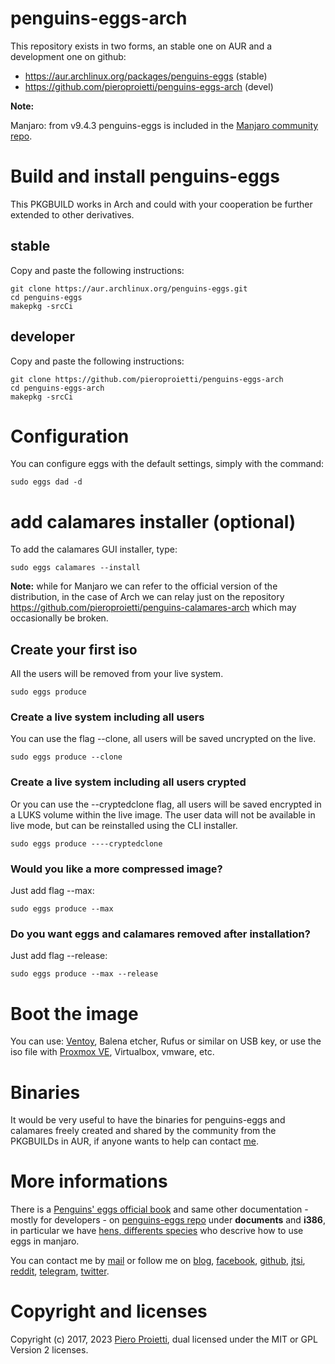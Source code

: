 # penguins-eggs-arch

This repository exists in two forms, an stable one on AUR and a development one on github:

* https://aur.archlinux.org/packages/penguins-eggs (stable)
* https://github.com/pieroproietti/penguins-eggs-arch (devel)

**Note:** 

Manjaro: from v9.4.3 penguins-eggs is included in the [Manjaro community repo](https://gitlab.manjaro.org/packages/community/penguins-eggs).

# Build and install penguins-eggs
This PKGBUILD works in Arch and could with your cooperation be further extended to other derivatives.

## stable
Copy and paste the following instructions:

```
git clone https://aur.archlinux.org/penguins-eggs.git
cd penguins-eggs
makepkg -srcCi
```

## developer
Copy and paste the following instructions:


```
git clone https://github.com/pieroproietti/penguins-eggs-arch
cd penguins-eggs-arch
makepkg -srcCi
```

# Configuration
You can configure eggs with the default settings, simply with the command:

```sudo eggs dad -d```

# add calamares installer (optional)
To add the calamares GUI installer, type:

```sudo eggs calamares --install```

**Note:** while for Manjaro we can refer to the official version of the distribution, in the case of Arch we can relay just on the repository https://github.com/pieroproietti/penguins-calamares-arch  which may occasionally be broken.

## Create your first iso
All the users will be removed from your live system.

```sudo eggs produce```

### Create a live system including all users
You can use the flag --clone, all users will be saved uncrypted on the live.

```sudo eggs produce --clone```

### Create a live system including all users crypted
Or you can use the --cryptedclone flag, all users will be saved encrypted in a LUKS volume within the live image. The user data will not be available in live mode, but can be reinstalled using the CLI installer.

```sudo eggs produce ----cryptedclone```

### Would you like a more compressed image?
Just add flag --max:

```sudo eggs produce --max``` 

### Do you want eggs and calamares removed after installation?
Just add flag --release:

```sudo eggs produce --max --release``` 

# Boot the image
You can use: [Ventoy](https://www.ventoy.net/en/index.html), Balena etcher, Rufus or similar on USB key, or use the iso file with [Proxmox VE](https://www.proxmox.com/en/proxmox-ve), Virtualbox, vmware, etc.

# Binaries
It would be very useful to have the binaries for penguins-eggs and calamares freely created and shared by the community from the PKGBUILDs in AUR, if anyone wants to help can contact [me](https://t.me/penguins_eggs).

# More informations
There is a [Penguins' eggs official book](https://penguins-eggs.net/book/) and same other documentation - mostly for developers - on [penguins-eggs repo](https://github.com/pieroproietti/penguins-eggs) under **documents** and **i386**, in particular we have [hens, differents species](https://github.com/pieroproietti/penguins-eggs/blob/master/documents/hens-different-species.md) who descrive how to use eggs in manjaro.

You can contact me by [mail](mailto://pieroproietti@gmail.com) or follow me on 
[blog](https://penguins-eggs.net), 
[facebook](https://www.facebook.com/groups/128861437762355/), 
[github](https://github.com/pieroproietti/penguins-krill), 
[jtsi](https://meet.jit.si/PenguinsEggsMeeting), 
[reddit](https://www.reddit.com/user/Artisan61), 
[telegram](https://t.me/penguins_eggs), 
[twitter](https://twitter.com/pieroproietti).

# Copyright and licenses
Copyright (c) 2017, 2023 [Piero Proietti](https://penguins-eggs.net/about-me.html), dual licensed under the MIT or GPL Version 2 licenses.

